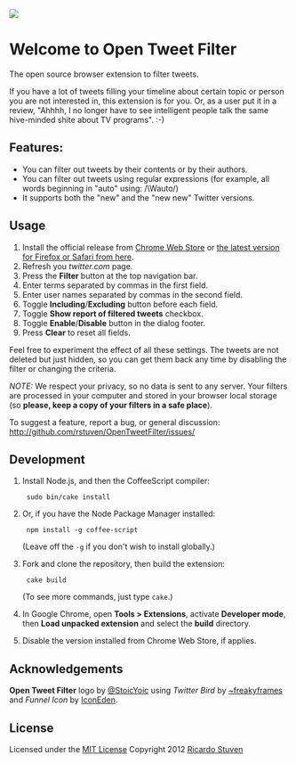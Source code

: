 <img src="https://github.com/rstuven/OpenTweetFilter/raw/master/assets/tile.440x280.png">

# Welcome to Open Tweet Filter

The open source browser extension to filter tweets.

If you have a lot of tweets filling your timeline about certain topic or person you are not interested in, this extension is for you.
Or, as a user put it in a review, "Ahhhh, I no longer have to see intelligent people talk the same hive-minded shite about TV programs". :-)

## Features:
- You can filter out tweets by their contents or by their authors.
- You can filter out tweets using regular expressions (for example, all words beginning in "auto" using:  /\Wauto/) 
- It supports both the "new" and the "new new" Twitter versions.

## Usage

1. Install the official release from [Chrome Web Store](https://chrome.google.com/webstore/detail/bdmjagdcpkfpebaaffpafncgkleijako) or [the latest version for Firefox or Safari from here](https://github.com/rstuven/OpenTweetFilter/tree/packages).
1. Refresh you *twitter.com* page.
1. Press the **Filter** button at the top navigation bar.
1. Enter terms separated by commas in the first field.
1. Enter user names separated by commas in the second field.
1. Toggle **Including**/**Excluding** button before each field.
1. Toggle **Show report of filtered tweets** checkbox.
1. Toggle **Enable**/**Disable** button in the dialog footer.
1. Press **Clear** to reset all fields.

Feel free to experiment the effect of all these settings. The tweets are not deleted but just hidden, so you can get them back any time by disabling the filter or changing the criteria.

*NOTE:* We respect your privacy, so no data is sent to any server. Your filters are processed in your computer and stored in your browser local storage (so **please, keep a copy of your filters in a safe place**).

To suggest a feature, report a bug, or general discussion:
http://github.com/rstuven/OpenTweetFilter/issues/

## Development

1. Install Node.js, and then the CoffeeScript compiler:

		sudo bin/cake install

1. Or, if you have the Node Package Manager installed:

		npm install -g coffee-script

	(Leave off the `-g` if you don't wish to install globally.)

1. Fork and clone the repository, then build the extension:

		cake build

	(To see more commands, just type `cake`.)

1. In Google Chrome, open **Tools > Extensions**, activate **Developer mode**, then **Load unpacked extension** and select the **build** directory.

1. Disable the version installed from Chrome Web Store, if applies.

## Acknowledgements

**Open Tweet Filter** logo by [@StoicYoic](https://twitter.com/StoicYoic) using *Twitter Bird* by [~freakyframes](http://freakyframes.deviantart.com/art/Twitter-Bird-127757230) and *Funnel Icon* by [IconEden](http://www.veryicon.com/icons/system/fresh-addon/funnel.html).

## License

Licensed under the [MIT License](http://creativecommons.org/licenses/MIT/)
Copyright 2012 [Ricardo Stuven](mailto:rstuven@gmail.com)
